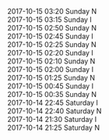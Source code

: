 2017-10-15 03:20 Sunday  N  
2017-10-15 03:15 Sunday  I  
2017-10-15 02:50 Sunday  N  
2017-10-15 02:45 Sunday  I  
2017-10-15 02:25 Sunday  N  
2017-10-15 02:20 Sunday  I  
2017-10-15 02:10 Sunday  N  
2017-10-15 02:00 Sunday  I  
2017-10-15 01:25 Sunday  N  
2017-10-15 00:45 Sunday  I  
2017-10-15 00:35 Sunday  N  
2017-10-14 22:45 Saturday  I  
2017-10-14 22:40 Saturday  N  
2017-10-14 21:30 Saturday  I  
2017-10-14 21:25 Saturday  N  
